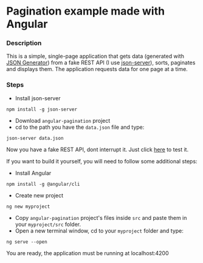 # Pagination example made with Angular

### Description
This is a simple, single-page application that gets data (generated with [JSON Generator](https://www.json-generator.com/)) from a fake REST API (I use [json-server](https://github.com/typicode/json-server)), sorts, paginates and displays them. The application requests data for one page at a time.

### Steps
* Install json-server
```
npm install -g json-server
```
* Download `angular-pagination` project
* cd to the path you have the `data.json` file and type:
```
json-server data.json
```
Now you have a fake REST API, dont interrupt it. Just click [here](https://aggelos24.github.io/angular-pagination/) to test it.

If you want to build it yourself, you will need to follow some additional steps:

* Install Angular
```
npm install -g @angular/cli
```
* Create new project
```
ng new myproject
```
* Copy `angular-pagination` project's files inside `src` and paste them in your `myproject/src` folder.
* Open a new terminal window, cd to your `myproject` folder and type:
```
ng serve --open
```
You are ready, the application must be running at localhost:4200
